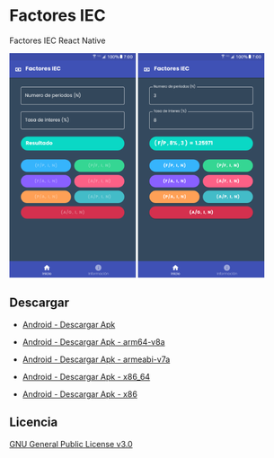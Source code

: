# Factores IEC

Factores IEC React Native

<div style="display:inline">
  <img src="appscreenshot_1.png" alt="" height="400px"/>
  <img src="appscreenshot_2.png" alt="" height="400px" />
</div>

## Descargar

- [Android - Descargar Apk](https://github.com/leonelhenriquez/factores-iec-react-native/releases/download/v1.0.1/FactoresIEC_Android-universal.apk)

- [Android - Descargar Apk - arm64-v8a](https://github.com/leonelhenriquez/factores-iec-react-native/releases/download/v1.0.1/FactoresIEC_Android-arm64-v8a.apk)

- [Android - Descargar Apk - armeabi-v7a](https://github.com/leonelhenriquez/factores-iec-react-native/releases/download/v1.0.1/FactoresIEC_Android-armeabi-v7a.apk)

- [Android - Descargar Apk - x86_64 ](https://github.com/leonelhenriquez/factores-iec-react-native/releases/download/v1.0.1/FactoresIEC_Android-x86_64.apk)

- [Android - Descargar Apk - x86](https://github.com/leonelhenriquez/factores-iec-react-native/releases/download/v1.0.1/FactoresIEC_Android-x86.apk)

## Licencia

[GNU General Public License v3.0](LICENSE)


